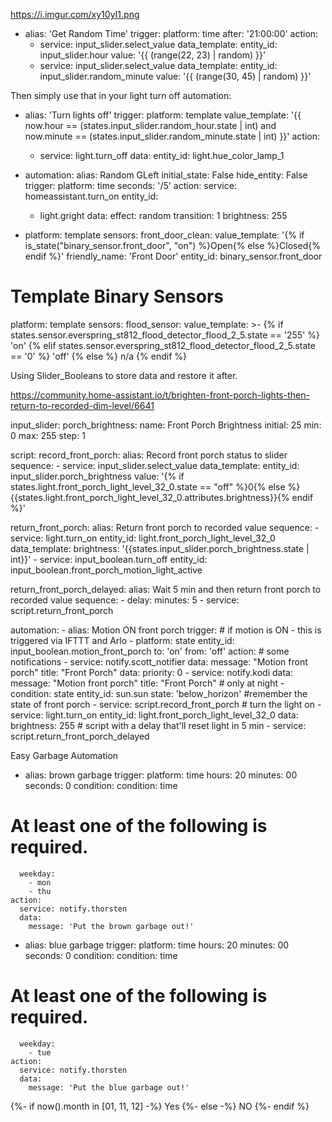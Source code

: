
https://i.imgur.com/xy10yI1.png

- alias: 'Get Random Time'
     trigger:
     platform: time
     after: '21:00:00'
   action:
     - service: input_slider.select_value
       data_template:
         entity_id: input_slider.hour
         value: '{{ (range(22, 23) | random) }}'
     - service: input_slider.select_value
       data_template:
         entity_id: input_slider.random_minute
         value: '{{ (range(30, 45) | random) }}'

Then simply use that in your light turn off automation:

 - alias: 'Turn lights off'
   trigger:
     platform: template
     value_template: '{{ now.hour == (states.input_slider.random_hour.state | int) and now.minute == (states.input_slider.random_minute.state | int) }}'
   action:
     - service: light.turn_off
       data: 
         entity_id: light.hue_color_lamp_1
 
 
- automation:
  alias: Random GLeft
  initial_state: False
  hide_entity: False
trigger:
  platform: time
  seconds: '/5'
action:
  service: homeassistant.turn_on
  entity_id:
    - light.gright
  data:
    effect: random
    transition: 1
    brightness: 255
    
   
 - platform: template
    sensors:
      front_door_clean:
        value_template: '{% if is_state("binary_sensor.front_door", "on") %}Open{% else %}Closed{% endif %}'
        friendly_name: 'Front Door'
        entity_id: binary_sensor.front_door  
  
  # Template Binary Sensors
platform: template
sensors:
  flood_sensor:
    value_template: >-
      {% if states.sensor.everspring_st812_flood_detector_flood_2_5.state == '255' %}
        'on'
      {% elif states.sensor.everspring_st812_flood_detector_flood_2_5.state == '0' %}
        'off'
      {% else %}
        n/a
      {% endif %}

      
Using Slider_Booleans to store data and restore it after.

https://community.home-assistant.io/t/brighten-front-porch-lights-then-return-to-recorded-dim-level/6641

input_slider:
  porch_brightness:
    name: Front Porch Brightness
    initial: 25
    min: 0
    max: 255
    step: 1

script: 
  record_front_porch:
    alias: Record front porch status to slider
    sequence:
      - service: input_slider.select_value
        data_template:
          entity_id: input_slider.porch_brightness
          value: '{% if states.light.front_porch_light_level_32_0.state == "off" %}0{% else %}{{states.light.front_porch_light_level_32_0.attributes.brightness}}{% endif %}'

  return_front_porch:
    alias: Return front porch to recorded value
    sequence:
      - service: light.turn_on
        entity_id: light.front_porch_light_level_32_0
        data_template:
          brightness: '{{states.input_slider.porch_brightness.state | int}}'
      - service: input_boolean.turn_off
        entity_id: input_boolean.front_porch_motion_light_active

  return_front_porch_delayed:
    alias: Wait 5 min and then return front porch to recorded value
    sequence: 
      - delay: 
          minutes: 5
      - service: script.return_front_porch

automation:
    - alias: Motion ON front porch
      trigger:
        # if motion is ON - this is triggered via IFTTT and Arlo
        - platform: state
          entity_id: input_boolean.motion_front_porch
          to: 'on'
          from: 'off'
      action:
        # some notifications
        - service: notify.scott_notifier
          data: 
            message: "Motion front porch"
            title: "Front Porch"
            data:
              priority: 0
        - service: notify.kodi
          data: 
            message: "Motion front porch"
            title: "Front Porch"
        # only at night
        - condition: state
          entity_id: sun.sun
          state: 'below_horizon'
        #remember the state of front porch
        - service: script.record_front_porch
        # turn the light on
        - service: light.turn_on
          entity_id: light.front_porch_light_level_32_0
          data:
            brightness: 255
        # script with a delay that'll reset light in 5 min
        - service: script.return_front_porch_delayed

        
Easy Garbage Automation
  - alias: brown garbage
    trigger:
      platform: time
      hours: 20
      minutes: 00
      seconds: 0
    condition:
      condition: time
# At least one of the following is required.
      weekday:
        - mon
        - thu
    action:
      service: notify.thorsten
      data:
        message: 'Put the brown garbage out!'
  - alias: blue garbage
    trigger:
      platform: time
      hours: 20
      minutes: 00
      seconds: 0
    condition:
      condition: time
# At least one of the following is required.
      weekday:
        - tue
    action:
      service: notify.thorsten
      data:
        message: 'Put the blue garbage out!'
        
        
        
{%- if now().month in [01, 11, 12] -%} Yes {%- else -%} NO {%- endif %}